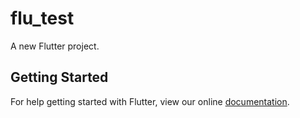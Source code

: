 # flu_test

A new Flutter project.

## Getting Started

For help getting started with Flutter, view our online
[documentation](https://flutter.io/).
